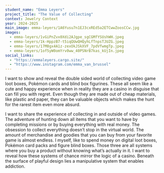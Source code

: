```yaml
---
student_name: "Emma Leyers"
project_title: "The Value of Collecting"
context: Jewelry Context
year: 2024-2025
main_image: emma-leyers/1A6Yusu7n1EJ3cxREd5a2ETCwwZoosCCw.jpg
images:
  - emma-leyers/1vGiPnZvx0Xdi2AJgpe_sgCGMfYSUshWH.jpeg
  - emma-leyers/1k-HppzB7-t5iqQUwQHQyhLfTnpsTJUZG.jpeg
  - emma-leyers/17M8gx4A1z-zexOkJSkXVF_7pdVfwmgTp.jpeg
  - emma-leyers/1of5yW0omYrv0ww_40PSNrB7kas_kUjIn.jpeg
social_links:
  - "https://emmaleyers.cargo.site/"
  - "https://www.instagram.com/emma_van_brussel"
---
```

I want to show and reveal the double sided world of collecting video game loot boxes, Pokémon cards and blind box figurines. These all seem like a cute and happy experience when in reality they are a casino in disguise that can fill you with regret. Even though they are made out of cheap materials, like plastic and paper, they can be valuable objects which makes the hunt for the rarest item even more absurd.

I want to share the experience of collecting in and outside of video games. The adventure of hunting down all items that you want to have by completing missions or by buying everything with real money. The obsession to collect everything doesn’t stop in the virtual world. The amount of merchandise and goodies that you can buy from your favorite game is almost endless. I myself, like to spend money on digital loot boxes, Pokémon card packs and figure blind boxes. Those three are all systems where you buy a product without knowing what’s actually in it. I want to reveal how these systems of chance mirror the logic of a casino. Beneath the surface of playful design lies a manipulative system that enables addiction.
